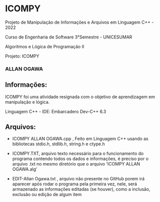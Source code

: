 # ICOMPY
Projeto de Manipulação de Informações e Arquivos em Linguagem C++ - 2022

Curso de Engenharia de Software 3°Semestre - UNICESUMAR

Algoritmos e Lógica de Programação II

Projeto: ICOMPY

### ALLAN OGAWA
## Informações:
ICOMPY foi uma atividade resignada com o objetivo de aprendizagem em manipulação e lógica.

Linguagem C++ - IDE: Embarcadero Dev-C++ 6.3

## Arquivos:
- ICOMPY ALLAN OGAWA.cpp , Feito em Linguagem C++ usando as bibliotecas stdio.h, stdlib.h, string.h e ctype.h

- ICOMPY.TXT, arquivo texto necessário para o funcionamento do programa contendo todos os dados e informações, é preciso por o arquivo .txt no mesmo diretório que o arquivo 'ICOMPY ALLAN OGAWA.alg'

- EDIT-Allan Ogawa.txt , arquivo não presente no GitHub porem irá aparecer após rodar o programa pela primeira vez, nele, será armazenado as informações editadas (se houver), como a inclusão, exclusão ou edição de algum item
